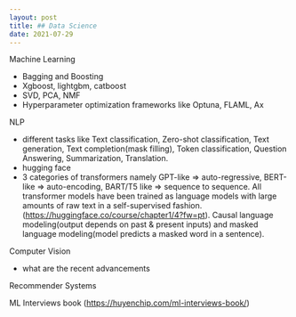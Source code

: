 ```yaml
---
layout: post
title: ## Data Science
date: 2021-07-29
---
```


Machine Learning
 - Bagging and Boosting
 - Xgboost, lightgbm, catboost
 - SVD, PCA, NMF
 - Hyperparameter optimization frameworks like Optuna, FLAML, Ax
 
NLP
- different tasks like Text classification, Zero-shot classification, Text generation, Text completion(mask filling), Token classification, Question Answering, Summarization, Translation.
- hugging face
- 3 categories of transformers namely GPT-like => auto-regressive, BERT-like => auto-encoding, BART/T5 like => sequence to sequence. All transformer models have been trained as language models with large amounts of raw text in a self-supervised fashion. (https://huggingface.co/course/chapter1/4?fw=pt). Causal language modeling(output depends on past & present inputs) and masked language modeling(model predicts a masked word in a sentence).  

Computer Vision
- what are the recent advancements

Recommender Systems

ML Interviews book (https://huyenchip.com/ml-interviews-book/)
